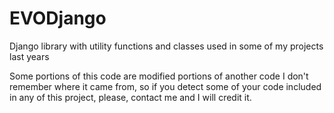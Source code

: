 EVODjango
=========

Django library with utility functions and classes used in some of my projects last years

Some portions of this code are modified portions of another code I
don't remember where it came from, so if you detect some of your
code included in any of this project, please, contact me and I
will credit it.
